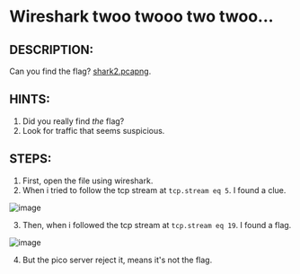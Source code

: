 # Wireshark twoo twooo two twoo...
## DESCRIPTION:
Can you find the flag? [shark2.pcapng]().
## HINTS:
1. Did you really find _the_ flag?
2. Look for traffic that seems suspicious.
## STEPS:
1. First, open the file using wireshark.
2. When i tried to follow the tcp stream at `tcp.stream eq 5`. I found a clue.

![image](https://user-images.githubusercontent.com/70703371/178130750-4eed2bfa-4902-4082-81ed-995db59a9f27.png)

3. Then, when i followed the tcp stream at `tcp.stream eq 19`. I found a flag.

![image](https://user-images.githubusercontent.com/70703371/178130828-401135db-2369-48b2-a639-f6b4fa6910d9.png)

4. But the pico server reject it, means it's not the flag.
